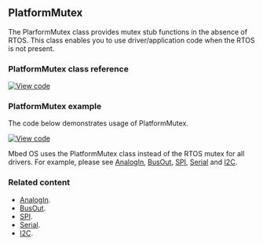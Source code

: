 ## PlatformMutex

The PlarformMutex class provides mutex stub functions in the absence of RTOS. This class enables you to use driver/application code when the RTOS is not present.

### PlatformMutex class reference

[![View code](https://www.mbed.com/embed/?type=library)](http://os.mbed.com/docs/v5.7/mbed-os-api-doxy/class_platform_mutex.html)

### PlatformMutex example

The code below demonstrates usage of PlatformMutex.

[![View code](https://www.mbed.com/embed/?url=https://os.mbed.com/teams/mbed_example/code/mbed-os-example-platform-mutex/)](https://os.mbed.com/teams/mbed_example/code/mbed-os-example-platform-mutex/file/2084d9e90526/main.cpp)

Mbed OS uses the PlatformMutex class instead of the RTOS mutex for all drivers. For example, please see [AnalogIn](/docs/v5.6/reference/analogin.html), [BusOut](/docs/v5.6/reference/busout.html), [SPI](/docs/v5.6/reference/spi.html), [Serial](/docs/v5.6/reference/serial.html) and [I2C](/docs/v5.6/reference/i2c.html).

### Related content

- [AnalogIn](/docs/v5.6/reference/analogin.html).
- [BusOut](/docs/v5.6/reference/busout.html).
- [SPI](/docs/v5.6/reference/spi.html).
- [Serial](/docs/v5.6/reference/serial.html).
- [I2C](/docs/v5.6/reference/i2c.html).
